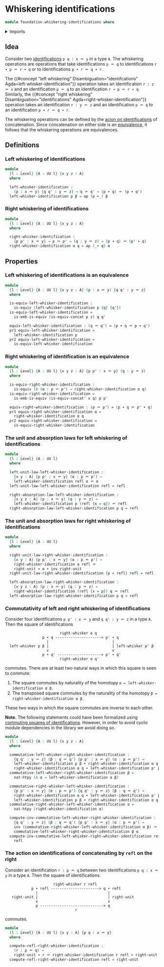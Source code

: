 # Whiskering identifications

```agda
module foundation.whiskering-identifications where
```

<details><summary>Imports</summary>

```agda
open import foundation.action-on-identifications-functions
open import foundation.dependent-pair-types
open import foundation.identity-types
open import foundation.universe-levels

open import foundation-core.equivalences
open import foundation-core.function-types
open import foundation-core.homotopies
```

</details>

## Idea

Consider two [identifications](foundation-core.identity-types.md) `p q : x ＝ y`
in a type `A`. The whiskering operations are operations that take
identifications `p ＝ q` to identifications `r ∙ p ＝ r ∙ q` or to
identifications `p ∙ r ＝ q ∙ r`.

The
{{#concept "left whiskering" Disambiguation="identifcations" Agda=left-whisker-identification"}}
operation takes an identification `r : z ＝ x` and an identification `p ＝ q` to
an identification `r ∙ p ＝ r ∙ q`. Similarly, the
{{#concept "right whiskering" Disambiguation="identifications" Agda=right-whisker-identification"}}
operation takes an identification `r : y ＝ z` and an identification `p ＝ q` to
an identification `p ∙ r ＝ q ∙ r`.

The whiskering operations can be defined by the
[acion on identifications](foundation.action-on-identifications-functions.md) of
concatenation. Since concatenation on either side is an
[equivalence](foundation-core.equivalences.md), it follows that the whiskering
operations are equivalences.

## Definitions

### Left whiskering of identifications

```agda
module _
  {l : Level} {A : UU l} {x y z : A}
  where

  left-whisker-identification :
    (p : x ＝ y) {q q' : y ＝ z} → q ＝ q' → (p ∙ q) ＝ (p ∙ q')
  left-whisker-identification p β = ap (p ∙_) β
```

### Right whiskering of identifications

```agda
module _
  {l : Level} {A : UU l} {x y z : A}
  where

  right-whisker-identification :
    {p p' : x ＝ y} → p ＝ p' → (q : y ＝ z) → (p ∙ q) ＝ (p' ∙ q)
  right-whisker-identification α q = ap (_∙ q) α
```

## Properties

### Left whiskering of identifications is an equivalence

```agda
module _
  {l : Level} {A : UU l} {x y z : A} (p : x ＝ y) {q q' : y ＝ z}
  where

  is-equiv-left-whisker-identification :
    is-equiv (left-whisker-identification p {q} {q'})
  is-equiv-left-whisker-identification =
    is-emb-is-equiv (is-equiv-concat p z) q q'

  equiv-left-whisker-identification : (q ＝ q') ≃ (p ∙ q ＝ p ∙ q')
  pr1 equiv-left-whisker-identification =
    left-whisker-identification p
  pr2 equiv-left-whisker-identification =
    is-equiv-left-whisker-identification
```

### Right whiskering of identification is an equivalence

```agda
module _
  {l : Level} {A : UU l} {x y z : A} {p p' : x ＝ y} (q : y ＝ z)
  where

  is-equiv-right-whisker-identification :
    is-equiv (λ (α : p ＝ p') → right-whisker-identification α q)
  is-equiv-right-whisker-identification =
    is-emb-is-equiv (is-equiv-concat' x q) p p'

  equiv-right-whisker-identification : (p ＝ p') ≃ (p ∙ q ＝ p' ∙ q)
  pr1 equiv-right-whisker-identification α =
    right-whisker-identification α q
  pr2 equiv-right-whisker-identification =
    is-equiv-right-whisker-identification
```

### The unit and absorption laws for left whiskering of identifications

```agda
module _
  {l : Level} {A : UU l}
  where

  left-unit-law-left-whisker-identification :
    {x y : A} {p p' : x ＝ y} (α : p ＝ p') →
    left-whisker-identification refl α ＝ α
  left-unit-law-left-whisker-identification refl = refl

  right-absorption-law-left-whisker-identification :
    {x y z : A} (p : x ＝ y) (q : y ＝ z) →
    left-whisker-identification p (refl {x = q}) ＝ refl
  right-absorption-law-left-whisker-identification p q = refl
```

### The unit and absorption laws for right whiskering of identifications

```agda
module _
  {l : Level} {A : UU l}
  where

  right-unit-law-right-whisker-identification :
    {x y : A} {p p' : x ＝ y} (α : p ＝ p') →
    right-whisker-identification α refl ＝
    right-unit ∙ α ∙ inv right-unit
  right-unit-law-right-whisker-identification {p = refl} refl = refl

  left-absorption-law-right-whisker-identification :
    {x y z : A} (p : x ＝ y) (q : y ＝ z) →
    right-whisker-identification (refl {x = p}) q ＝ refl
  left-absorption-law-right-whisker-identification p q = refl
```

### Commutativity of left and right whiskering of identifications

Consider four identifications `p p' : x ＝ y` and `q q' : y ＝ z` in a type `A`.
Then the square of identifications

```text
                         right-whisker α q
                 p ∙ q ---------------------> p' ∙ q
                   |                             |
  left-whisker p β |                             | left-whisker p' β
                   ∨                             ∨
                 p ∙ q' --------------------> p' ∙ q'
                         right-whisker α q'
```

commutes. There are at least two natural ways in which this square is seen to
commute:

1. The square commutes by naturality of the homotopy
   `α ↦ left-whisker-identification α β`.
2. The transposed square commutes by the naturality of the homotopy
   `β ↦ right-whisker-identification α β`.

These two ways in which the square commutes are inverse to each other.

**Note.** The following statements could have been formalized using
[commuting squares of identifications](foundation.commuting-squares-of-identifications.md).
However, in order to avoid cyclic module dependencies in the library we avoid
doing so.

```agda
module _
  {l : Level} {A : UU l} {x y z : A}
  where

  commutative-left-whisker-right-whisker-identification :
    {q q' : y ＝ z} (β : q ＝ q') {p p' : x ＝ y} (α : p ＝ p') →
    left-whisker-identification p β ∙ right-whisker-identification α q' ＝
    right-whisker-identification α q ∙ left-whisker-identification p' β
  commutative-left-whisker-right-whisker-identification β =
    nat-htpy (λ α → left-whisker-identification α β)

  commutative-right-whisker-left-whisker-identification :
    {p p' : x ＝ y} (α : p ＝ p') {q q' : y ＝ z} (β : q ＝ q') →
    right-whisker-identification α q ∙ left-whisker-identification p' β ＝
    left-whisker-identification p β ∙ right-whisker-identification α q'
  commutative-right-whisker-left-whisker-identification α =
    nat-htpy (right-whisker-identification α)

  compute-inv-commutative-left-whisker-right-whisker-identification :
    {q q' : y ＝ z} (β : q ＝ q') {p p' : x ＝ y} (α : p ＝ p') →
    inv (commutative-right-whisker-left-whisker-identification α β) ＝
    commutative-left-whisker-right-whisker-identification β α
  compute-inv-commutative-left-whisker-right-whisker-identification refl refl =
    refl
```

### The action on identifications of concatenating by `refl` on the right

Consider an identification `r : p ＝ q` between two identifications
`p q : x ＝ y` in a type `A`. Then the square of identifications

```text
                      right-whisker r refl
            p ∙ refl ----------------------> q ∙ refl
              |                                |
   right-unit |                                | right-unit
              ∨                                ∨
              p -----------------------------> q
                                r
```

commutes.

```agda
module _
  {l : Level} {A : UU l} {x y : A} {p q : x ＝ y}
  where

  compute-refl-right-whisker-identification :
    (r : p ＝ q) →
    right-unit ∙ r ＝ right-whisker-identification r refl ∙ right-unit
  compute-refl-right-whisker-identification refl = right-unit
```
